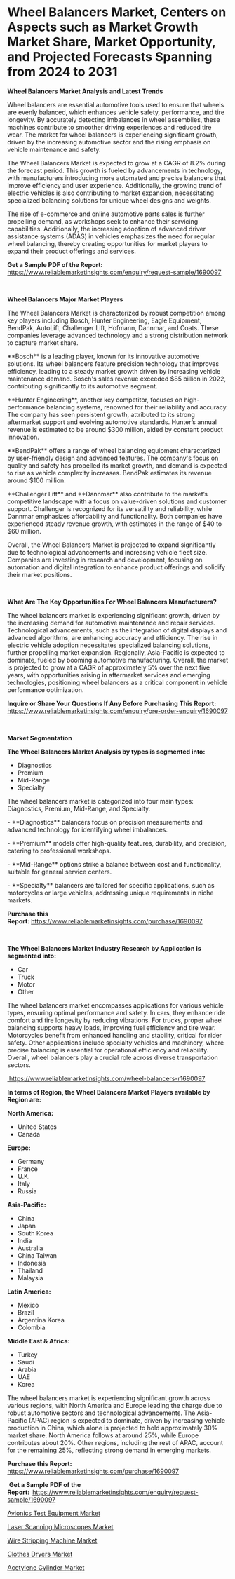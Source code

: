 <p><h1>Wheel Balancers Market, Centers on Aspects such as Market Growth Market Share, Market Opportunity, and Projected Forecasts Spanning from 2024 to 2031</h1></p><p><strong>Wheel Balancers Market Analysis and Latest Trends</strong></p>
<p><p>Wheel balancers are essential automotive tools used to ensure that wheels are evenly balanced, which enhances vehicle safety, performance, and tire longevity. By accurately detecting imbalances in wheel assemblies, these machines contribute to smoother driving experiences and reduced tire wear. The market for wheel balancers is experiencing significant growth, driven by the increasing automotive sector and the rising emphasis on vehicle maintenance and safety.</p><p>The Wheel Balancers Market is expected to grow at a CAGR of 8.2% during the forecast period. This growth is fueled by advancements in technology, with manufacturers introducing more automated and precise balancers that improve efficiency and user experience. Additionally, the growing trend of electric vehicles is also contributing to market expansion, necessitating specialized balancing solutions for unique wheel designs and weights.</p><p>The rise of e-commerce and online automotive parts sales is further propelling demand, as workshops seek to enhance their servicing capabilities. Additionally, the increasing adoption of advanced driver assistance systems (ADAS) in vehicles emphasizes the need for regular wheel balancing, thereby creating opportunities for market players to expand their product offerings and services.</p></p>
<p><strong>Get a Sample PDF of the Report:&nbsp;</strong> <a href="https://www.reliablemarketinsights.com/enquiry/request-sample/1690097?utm_campaign=1347&utm_medium=2&utm_source=Github&utm_content=ia&utm_term=19102024&utm_id=wheel-balancers">https://www.reliablemarketinsights.com/enquiry/request-sample/1690097</a></p>
<p>&nbsp;</p>
<p><strong>Wheel Balancers Major Market Players</strong></p>
<p><p>The Wheel Balancers Market is characterized by robust competition among key players including Bosch, Hunter Engineering, Eagle Equipment, BendPak, AutoLift, Challenger Lift, Hofmann, Dannmar, and Coats. These companies leverage advanced technology and a strong distribution network to capture market share.</p><p>**Bosch** is a leading player, known for its innovative automotive solutions. Its wheel balancers feature precision technology that improves efficiency, leading to a steady market growth driven by increasing vehicle maintenance demand. Bosch's sales revenue exceeded $85 billion in 2022, contributing significantly to its automotive segment.</p><p>**Hunter Engineering**, another key competitor, focuses on high-performance balancing systems, renowned for their reliability and accuracy. The company has seen persistent growth, attributed to its strong aftermarket support and evolving automotive standards. Hunter’s annual revenue is estimated to be around $300 million, aided by constant product innovation.</p><p>**BendPak** offers a range of wheel balancing equipment characterized by user-friendly design and advanced features. The company's focus on quality and safety has propelled its market growth, and demand is expected to rise as vehicle complexity increases. BendPak estimates its revenue around $100 million.</p><p>**Challenger Lift** and **Dannmar** also contribute to the market’s competitive landscape with a focus on value-driven solutions and customer support. Challenger is recognized for its versatility and reliability, while Dannmar emphasizes affordability and functionality. Both companies have experienced steady revenue growth, with estimates in the range of $40 to $60 million.</p><p>Overall, the Wheel Balancers Market is projected to expand significantly due to technological advancements and increasing vehicle fleet size. Companies are investing in research and development, focusing on automation and digital integration to enhance product offerings and solidify their market positions.</p></p>
<p>&nbsp;</p>
<p><strong>What Are The Key Opportunities For Wheel Balancers Manufacturers?</strong></p>
<p><p>The wheel balancers market is experiencing significant growth, driven by the increasing demand for automotive maintenance and repair services. Technological advancements, such as the integration of digital displays and advanced algorithms, are enhancing accuracy and efficiency. The rise in electric vehicle adoption necessitates specialized balancing solutions, further propelling market expansion. Regionally, Asia-Pacific is expected to dominate, fueled by booming automotive manufacturing. Overall, the market is projected to grow at a CAGR of approximately 5% over the next five years, with opportunities arising in aftermarket services and emerging technologies, positioning wheel balancers as a critical component in vehicle performance optimization.</p></p>
<p><strong>Inquire or Share Your Questions If Any Before Purchasing This Report:</strong> <a href="https://www.reliablemarketinsights.com/enquiry/pre-order-enquiry/1690097?utm_campaign=1347&utm_medium=2&utm_source=Github&utm_content=ia&utm_term=19102024&utm_id=wheel-balancers">https://www.reliablemarketinsights.com/enquiry/pre-order-enquiry/1690097</a></p>
<p>&nbsp;</p>
<p><strong>Market Segmentation</strong></p>
<p><strong>The Wheel Balancers Market Analysis by types is segmented into:</strong></p>
<p><ul><li>Diagnostics</li><li>Premium</li><li>Mid-Range</li><li>Specialty</li></ul></p>
<p><p>The wheel balancers market is categorized into four main types: Diagnostics, Premium, Mid-Range, and Specialty. </p><p>- **Diagnostics** balancers focus on precision measurements and advanced technology for identifying wheel imbalances. </p><p>- **Premium** models offer high-quality features, durability, and precision, catering to professional workshops. </p><p>- **Mid-Range** options strike a balance between cost and functionality, suitable for general service centers. </p><p>- **Specialty** balancers are tailored for specific applications, such as motorcycles or large vehicles, addressing unique requirements in niche markets.</p></p>
<p><strong>Purchase this Report:&nbsp;</strong><a href="https://www.reliablemarketinsights.com/purchase/1690097?utm_campaign=1347&utm_medium=2&utm_source=Github&utm_content=ia&utm_term=19102024&utm_id=wheel-balancers">https://www.reliablemarketinsights.com/purchase/1690097</a></p>
<p>&nbsp;</p>
<p><strong>The Wheel Balancers Market Industry Research by Application is segmented into:</strong></p>
<p><ul><li>Car</li><li>Truck</li><li>Motor</li><li>Other</li></ul></p>
<p><p>The wheel balancers market encompasses applications for various vehicle types, ensuring optimal performance and safety. In cars, they enhance ride comfort and tire longevity by reducing vibrations. For trucks, proper wheel balancing supports heavy loads, improving fuel efficiency and tire wear. Motorcycles benefit from enhanced handling and stability, critical for rider safety. Other applications include specialty vehicles and machinery, where precise balancing is essential for operational efficiency and reliability. Overall, wheel balancers play a crucial role across diverse transportation sectors.</p></p>
<p><a href="https://www.reliablemarketinsights.com/wheel-balancers-r1690097?utm_campaign=1347&utm_medium=2&utm_source=Github&utm_content=ia&utm_term=19102024&utm_id=wheel-balancers">&nbsp;https://www.reliablemarketinsights.com/wheel-balancers-r1690097</a></p>
<p><strong>In terms of Region, the Wheel Balancers Market Players available by Region are:</strong></p>
<p>
    <p> <strong> North America: </strong>
        <ul>
            <li>United States</li>
            <li>Canada</li>
        </ul>
        </p> 
    <p> <strong> Europe: </strong>
        <ul>
            <li>Germany</li>
            <li>France</li>
            <li>U.K.</li>
            <li>Italy</li>
            <li>Russia</li>
        </ul>
        </p> 
    <p> <strong> Asia-Pacific: </strong>
        <ul>
            <li>China</li>
            <li>Japan</li>
            <li>South Korea</li>
            <li>India</li>
            <li>Australia</li>
            <li>China Taiwan</li>
            <li>Indonesia</li>
            <li>Thailand</li>
            <li>Malaysia</li>
        </ul>
        </p> 
    <p> <strong> Latin America: </strong>
        <ul>
            <li>Mexico</li>
            <li>Brazil</li>
            <li>Argentina Korea</li>
            <li>Colombia</li>
        </ul>
        </p> 
    <p> <strong> Middle East & Africa: </strong>
        <ul>
            <li>Turkey</li>
            <li>Saudi</li>
            <li>Arabia</li>
            <li>UAE</li>
            <li>Korea</li>
        </ul>
    </p>
    </p>
<p><p>The wheel balancers market is experiencing significant growth across various regions, with North America and Europe leading the charge due to robust automotive sectors and technological advancements. The Asia-Pacific (APAC) region is expected to dominate, driven by increasing vehicle production in China, which alone is projected to hold approximately 30% market share. North America follows at around 25%, while Europe contributes about 20%. Other regions, including the rest of APAC, account for the remaining 25%, reflecting strong demand in emerging markets.</p></p>
<p><strong>Purchase this Report: </strong><a href="https://www.reliablemarketinsights.com/purchase/1690097?utm_campaign=1347&utm_medium=2&utm_source=Github&utm_content=ia&utm_term=19102024&utm_id=wheel-balancers">https://www.reliablemarketinsights.com/purchase/1690097</a></p>
<p>&nbsp;<strong>Get a Sample PDF of the Report:&nbsp;&nbsp;</strong><a href="https://www.reliablemarketinsights.com/enquiry/request-sample/1690097?utm_campaign=1347&utm_medium=2&utm_source=Github&utm_content=ia&utm_term=19102024&utm_id=wheel-balancers">https://www.reliablemarketinsights.com/enquiry/request-sample/1690097</a></p>
<p><strong></strong></p>
<p><p><a href="https://issuu.com/reportprime-2/docs/avionics-test-equipment-market-size_9de2e40f7ac0b5?utm_campaign=1347&utm_medium=2&utm_source=Github&utm_content=ia&utm_term=19102024&utm_id=wheel-balancers">Avionics Test Equipment Market</a></p><p><a href="https://www.linkedin.com/pulse/laser-scanning-microscopes-market-outlook-current-assessment-f7tac?utm_campaign=1347&utm_medium=2&utm_source=Github&utm_content=ia&utm_term=19102024&utm_id=wheel-balancers">Laser Scanning Microscopes Market</a></p><p><a href="https://www.linkedin.com/pulse/global-wire-stripping-machine-market-landscape-future-trends-fy6gc?utm_campaign=1347&utm_medium=2&utm_source=Github&utm_content=ia&utm_term=19102024&utm_id=wheel-balancers">Wire Stripping Machine Market</a></p><p><a href="https://www.linkedin.com/pulse/clothes-dryers-market-shifts-strategic-analysis-2024-2031-dnvyc?utm_campaign=1347&utm_medium=2&utm_source=Github&utm_content=ia&utm_term=19102024&utm_id=wheel-balancers">Clothes Dryers Market</a></p><p><a href="https://www.linkedin.com/pulse/acetylene-cylinder-market-share-analysis-growth-trends-1nvnc?utm_campaign=1347&utm_medium=2&utm_source=Github&utm_content=ia&utm_term=19102024&utm_id=wheel-balancers">Acetylene Cylinder Market</a></p></p>
